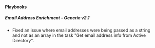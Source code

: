 
#### Playbooks
##### Email Address Enrichment - Generic v2.1
- Fixed an issue where email addresses were being passed as a string and not as an array in the task "Get email address info from Active Directory".
